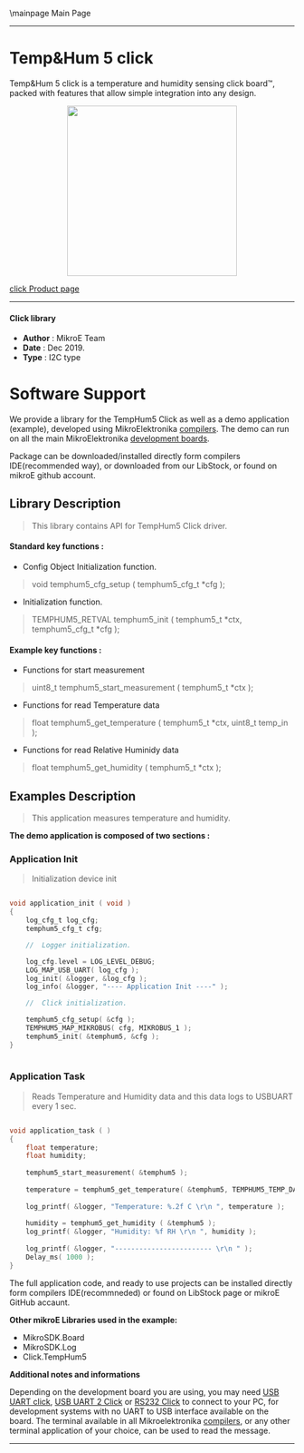 \mainpage Main Page
 
 

---
# Temp&Hum 5 click

Temp&Hum 5 click is a temperature and humidity sensing click board™, packed with features that allow simple integration into any design. 

<p align="center">
  <img src="https://download.mikroe.com/images/click_for_ide/temphum5_click.png" height=300px>
</p>

[click Product page](<https://www.mikroe.com/temphum-5-click>)

---


#### Click library 

- **Author**        : MikroE Team
- **Date**          : Dec 2019.
- **Type**          : I2C type


# Software Support

We provide a library for the TempHum5 Click 
as well as a demo application (example), developed using MikroElektronika 
[compilers](https://shop.mikroe.com/compilers). 
The demo can run on all the main MikroElektronika [development boards](https://shop.mikroe.com/development-boards).

Package can be downloaded/installed directly form compilers IDE(recommended way), or downloaded from our LibStock, or found on mikroE github account. 

## Library Description

> This library contains API for TempHum5 Click driver.

#### Standard key functions :

- Config Object Initialization function.
> void temphum5_cfg_setup ( temphum5_cfg_t *cfg ); 
 
- Initialization function.
> TEMPHUM5_RETVAL temphum5_init ( temphum5_t *ctx, temphum5_cfg_t *cfg );


#### Example key functions :

- Functions for start measurement
> uint8_t temphum5_start_measurement ( temphum5_t *ctx );
 
- Functions for read Temperature data
> float temphum5_get_temperature ( temphum5_t *ctx, uint8_t temp_in );

- Functions for read Relative Huminidy data
> float temphum5_get_humidity ( temphum5_t *ctx );

## Examples Description

> This application measures temperature and humidity.

**The demo application is composed of two sections :**

### Application Init 

> Initialization device init

```c

void application_init ( void )
{
    log_cfg_t log_cfg;
    temphum5_cfg_t cfg;

    //  Logger initialization.

    log_cfg.level = LOG_LEVEL_DEBUG;
    LOG_MAP_USB_UART( log_cfg );
    log_init( &logger, &log_cfg );
    log_info( &logger, "---- Application Init ----" );

    //  Click initialization.

    temphum5_cfg_setup( &cfg );
    TEMPHUM5_MAP_MIKROBUS( cfg, MIKROBUS_1 );
    temphum5_init( &temphum5, &cfg );
}
  
```

### Application Task

> Reads Temperature and Humidity data and this data logs to USBUART every 1 sec.

```c

void application_task ( )
{
    float temperature;
    float humidity;
    
    temphum5_start_measurement( &temphum5 );
    
    temperature = temphum5_get_temperature( &temphum5, TEMPHUM5_TEMP_DATA_IN_CELSIUS );
                                        
    log_printf( &logger, "Temperature: %.2f C \r\n ", temperature );
    
    humidity = temphum5_get_humidity ( &temphum5 );
    log_printf( &logger, "Humidity: %f RH \r\n ", humidity );
    
    log_printf( &logger, "------------------------ \r\n " );
    Delay_ms( 1000 );
}

```

The full application code, and ready to use projects can be  installed directly form compilers IDE(recommneded) or found on LibStock page or mikroE GitHub accaunt.

**Other mikroE Libraries used in the example:** 

- MikroSDK.Board
- MikroSDK.Log
- Click.TempHum5

**Additional notes and informations**

Depending on the development board you are using, you may need 
[USB UART click](https://shop.mikroe.com/usb-uart-click), 
[USB UART 2 Click](https://shop.mikroe.com/usb-uart-2-click) or 
[RS232 Click](https://shop.mikroe.com/rs232-click) to connect to your PC, for 
development systems with no UART to USB interface available on the board. The 
terminal available in all Mikroelektronika 
[compilers](https://shop.mikroe.com/compilers), or any other terminal application 
of your choice, can be used to read the message.



---
